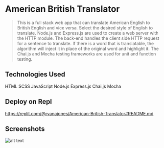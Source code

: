 # American British Translator

> This is a full stack web app that can translate American English to British English and vice versa. Select the desired style of English to translate. Node.js and Express.js are used to create a web server with the HTTP module. The back-end handles the client side HTTP request for a sentence to translate. If there is a word that is translatable, the algorithm will inject it in place of the original word and highlight it. The Chai.js and Mocha testing frameworks are used for unit and function testing.

## Technologies Used

HTML SCSS JavaScript Node.js Express.js Chai.js Mocha

## Deploy on Repl

https://replit.com/@ryanajones/American-British-Translator#README.md

## Screenshots

![alt text](https://i.imgur.com/B9zy0mu.png)